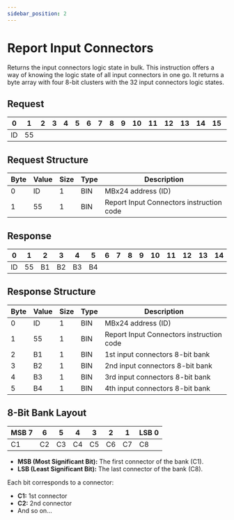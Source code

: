 ```yaml
---
sidebar_position: 2
---
```


# Report Input Connectors

Returns the input connectors logic state in bulk. This instruction offers a way of knowing the logic
state of all input connectors in one go. It returns a byte array with four 8-bit clusters with the 32 input
connectors logic states.

## Request

| 0  | 1  | 2  | 3  | 4  | 5  | 6  | 7  | 8  | 9  | 10 | 11 | 12 | 13 | 14 | 15 | 16 | 17 | 18 | 19 | 20 | 21 | 22 | 23 | 24 | 25 | 26 | 27 | 28 | 29 | 30 | 31 |
|----|----|----|----|----|----|----|----|----|----|----|----|----|----|----|----|----|----|----|----|----|----|----|----|----|----|----|----|----|----|----|----|
| ID | 55 |    |  |    |    |    |    |    |    |    |    |    |    |    |    |    |    |    |    |    |    |    |    |    |    |    |    |    |    |    |  |

## Request Structure

| Byte | Value | Size | Type | Description                    |
|------|-------|------|------|--------------------------------|
| 0    | ID    | 1    | BIN  | MBx24 address (ID)            |
| 1    | 55     | 1    | BIN  | Report Input Connectors instruction code  |

## Response

| 0  | 1  | 2  | 3  | 4  | 5  | 6  | 7  | 8  | 9  | 10 | 11 | 12 | 13 | 14 | 15 | 16 | 17 | 18 | 19 | 20 | 21 | 22 | 23 | 24 | 25 | 26 | 27 | 28 | 29 | 30 | 31 |
|----|----|----|----|----|----|----|----|----|----|----|----|----|----|----|----|----|----|----|----|----|----|----|----|----|----|----|----|----|----|----|----|
| ID | 55 |  B1 | B2 |  B3  |  B4  |    |    |    |    |    |    |    |    |    |    |    |    |    |    |    |    |    |    |    |    |    |    |    |    |    |  |

## Response Structure

| Byte | Value | Size | Type | Description                                    |
|------|-------|------|------|------------------------------------------------|
| 0    | ID    | 1    | BIN  | MBx24 address (ID)                            |
| 1    | 55    | 1    | BIN  | Report Input Connectors instruction code     |
| 2    | B1    | 1    | BIN  | 1st input connectors 8-bit bank              |
| 3    | B2    | 1    | BIN  | 2nd input connectors 8-bit bank              |
| 4    | B3    | 1    | BIN  | 3rd input connectors 8-bit bank              |
| 5    | B4    | 1    | BIN  | 4th input connectors 8-bit bank              |

## 8-Bit Bank Layout

| MSB 7 | 6 | 5 | 4 | 3 | 2 | 1 | LSB 0 |
|---|---|---|---|---|---|-----|---|
| C1 | C2 | C3 | C4 | C5 | C6 | C7 | C8 |

- **MSB (Most Significant Bit):** The first connector of the bank (C1).
- **LSB (Least Significant Bit):** The last connector of the bank (C8).

Each bit corresponds to a connector:
- **C1:** 1st connector
- **C2:** 2nd connector
- And so on...


